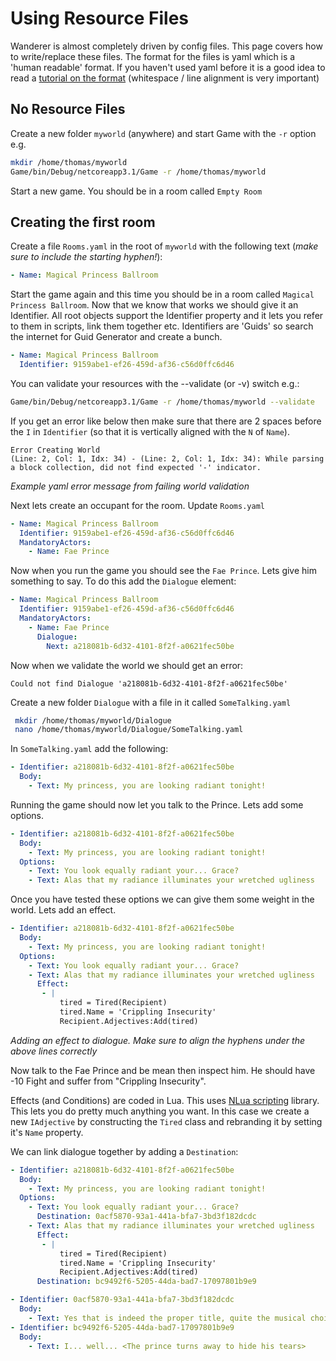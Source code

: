 # Using Resource Files

Wanderer is almost completely driven by config files.  This page covers how to write/replace these files.  The format for the files is yaml which is a 'human readable' format.  If you haven't used yaml before it is a good idea to read a [tutorial on the format](https://github.com/Animosity/CraftIRC/wiki/Complete-idiot's-introduction-to-yaml) (whitespace / line alignment is very important)

## No Resource Files

Create a new folder `myworld` (anywhere) and start Game with the `-r` option e.g.

```bash
mkdir /home/thomas/myworld
Game/bin/Debug/netcoreapp3.1/Game -r /home/thomas/myworld
```

Start a new game.  You should be in a room called `Empty Room`

## Creating the first room

Create a file `Rooms.yaml` in the root of `myworld` with the following text (_make sure to include the starting hyphen!_):

```yaml
- Name: Magical Princess Ballroom
```

Start the game again and this time you should be in a room called `Magical Princess Ballroom`.  Now that we know that works we should give it an Identifier.  All root objects support the Identifier property and it lets you refer to them in scripts, link them together etc.  Identifiers are 'Guids' so search the internet for Guid Generator and create a bunch.


```yaml
- Name: Magical Princess Ballroom
  Identifier: 9159abe1-ef26-459d-af36-c56d0ffc6d46
```

You can validate your resources with the --validate (or -v) switch e.g.:

```bash
Game/bin/Debug/netcoreapp3.1/Game -r /home/thomas/myworld --validate
```

If you get an error like below then make sure that there are 2 spaces before the `I` in `Identifier` (so that it is vertically aligned with the `N` of `Name`).

```
Error Creating World
(Line: 2, Col: 1, Idx: 34) - (Line: 2, Col: 1, Idx: 34): While parsing a block collection, did not find expected '-' indicator.
```
_Example yaml error message from failing world validation_

Next lets create an occupant for the room.  Update `Rooms.yaml`


```yaml
- Name: Magical Princess Ballroom
  Identifier: 9159abe1-ef26-459d-af36-c56d0ffc6d46
  MandatoryActors:
    - Name: Fae Prince
```

Now when you run the game you should see the `Fae Prince`.  Lets give him something to say.  To do this add the `Dialogue` element:


```yaml
- Name: Magical Princess Ballroom
  Identifier: 9159abe1-ef26-459d-af36-c56d0ffc6d46
  MandatoryActors:
    - Name: Fae Prince
      Dialogue:
        Next: a218081b-6d32-4101-8f2f-a0621fec50be
```

Now when we validate the world we should get an error:

```
Could not find Dialogue 'a218081b-6d32-4101-8f2f-a0621fec50be'
```

Create a new folder `Dialogue` with a file in it called `SomeTalking.yaml`

```bash
 mkdir /home/thomas/myworld/Dialogue
 nano /home/thomas/myworld/Dialogue/SomeTalking.yaml
```

In `SomeTalking.yaml` add the following:

```yaml
- Identifier: a218081b-6d32-4101-8f2f-a0621fec50be
  Body: 
    - Text: My princess, you are looking radiant tonight!
```

Running the game should now let you talk to the Prince.  Lets add some options.

```yaml
- Identifier: a218081b-6d32-4101-8f2f-a0621fec50be
  Body:
    - Text: My princess, you are looking radiant tonight!
  Options:
    - Text: You look equally radiant your... Grace?
    - Text: Alas that my radiance illuminates your wretched ugliness
```

Once you have tested these options we can give them some weight in the world.  Lets add an effect.

```yaml
- Identifier: a218081b-6d32-4101-8f2f-a0621fec50be
  Body:
    - Text: My princess, you are looking radiant tonight!
  Options:
    - Text: You look equally radiant your... Grace?
    - Text: Alas that my radiance illuminates your wretched ugliness
      Effect:
       - |
           tired = Tired(Recipient)
           tired.Name = 'Crippling Insecurity'
           Recipient.Adjectives:Add(tired)
```
_Adding an effect to dialogue.  Make sure to align the hyphens under the above lines correctly_

Now talk to the Fae Prince and be mean then inspect him.  He should have -10 Fight and suffer from "Crippling Insecurity".

Effects (and Conditions) are coded in Lua.  This uses [NLua scripting](https://github.com/NLua/NLua) library.  This lets you do pretty much anything you want.  In this case we create a new `IAdjective` by constructing the `Tired` class and rebranding it by setting it's `Name` property.

We can link dialogue together by adding a `Destination`:


```yaml
- Identifier: a218081b-6d32-4101-8f2f-a0621fec50be
  Body:
    - Text: My princess, you are looking radiant tonight!
  Options:
    - Text: You look equally radiant your... Grace?
      Destination: 0acf5870-93a1-441a-bfa7-3bd3f182dcdc
    - Text: Alas that my radiance illuminates your wretched ugliness
      Effect:
       - |
           tired = Tired(Recipient)
           tired.Name = 'Crippling Insecurity'
           Recipient.Adjectives:Add(tired)
      Destination: bc9492f6-5205-44da-bad7-17097801b9e9

- Identifier: 0acf5870-93a1-441a-bfa7-3bd3f182dcdc
  Body:
    - Text: Yes that is indeed the proper title, quite the musical choice they are playing today isn't it.  Quite Baroque
- Identifier: bc9492f6-5205-44da-bad7-17097801b9e9
  Body:
    - Text: I... well... <The prince turns away to hide his tears>
```
